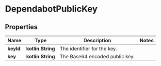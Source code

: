 
# DependabotPublicKey

## Properties
Name | Type | Description | Notes
------------ | ------------- | ------------- | -------------
**keyId** | **kotlin.String** | The identifier for the key. | 
**key** | **kotlin.String** | The Base64 encoded public key. | 



